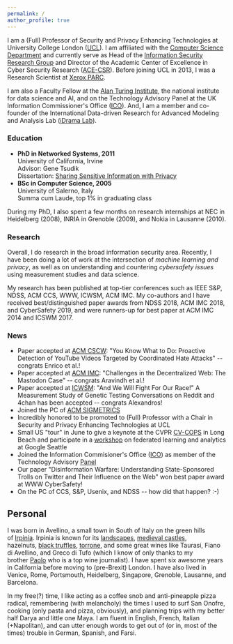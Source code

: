 ```yaml
---
permalink: /
author_profile: true
---
```


I am a (Full) Professor of Security and Privacy Enhancing Technologies at University College London ([UCL](http://www.ucl.ac.uk/)). I am affiliated with the [Computer Science Department](http://www.cs.ucl.ac.uk/) and currently serve as Head of the [Information Security Research Group](http://sec.cs.ucl.ac.uk/) and Director of the Academic Center of Excellence in Cyber Security Research ([ACE-CSR](http://sec.cs.ucl.ac.uk/ace_csr/)). 
Before joining UCL in 2013, I was a Research Scientist at [Xerox PARC](http://www.parc.com/).

I am also a Faculty Fellow at the [Alan Turing Institute](https://emilianodc.com/index.html), the national institute for data science and AI, and on the Technology Advisory Panel at the UK Information Commissioner's Office ([ICO](https://ico.org.uk/)). And, I am a member and co-founder of the International Data-driven Research for Advanced Modeling and Analysis Lab ([iDrama Lab](https://idrama.science/)).

### Education
- **PhD in Networked Systems, 2011**  
  University of California, Irvine  
  Advisor: Gene Tsudik  
  Dissertation: [Sharing Sensitive Information with Privacy](https://emilianodc.com/PAPERS/dissertation.pdf) 
- **BSc in Computer Science, 2005**  
  University of Salerno, Italy  
  Summa cum Laude, top 1% in graduating class
 
During my PhD, I also spent a few months on research internships at NEC in Heidelberg (2008), INRIA in Grenoble (2009), and Nokia in Lausanne (2010).

### Research

Overall, I do research in the broad information security area. Recently, I have been doing a lot of work at the intersection of *machine learning and privacy*, as well as on understanding and countering *cybersafety issues* using measurement studies and data science.

My research has been published at top-tier conferences such as IEEE S&P, NDSS, ACM CCS, WWW, ICWSM, ACM IMC. My co-authors and I have received best/distinguished paper awards from NDSS 2018, ACM IMC 2018, and CyberSafety 2019, and were runners-up for best paper at ACM IMC 2014 and ICSWM 2017.

<!--For a list of recent papers on machine learning and privacy, please see (https://emilianodc.com/privacyML) https://emilianodc.com/idrama-->

### News

-   Paper accepted at [ACM CSCW](http://cscw.acm.org/): "You Know What to Do: Proactive Detection of YouTube Videos Targeted by Coordinated Hate Attacks" -- congrats Enrico et al.!
-   Paper accepted at [ACM IMC](https://conferences.sigcomm.org/imc/2019/): "Challenges in the Decentralized Web: The Mastodon Case" -- congrats Aravindh et al.!
-   Paper accepted at [ICWSM](https://icwsm.org/): "And We Will Fight For Our Race!" A Measurement Study of Genetic Testing Conversations on Reddit and 4chan has been accepted -- congrats Alexandros!
-   Joined the PC of [ACM SIGMETRICS](http://www.sigmetrics.org/sigmetrics2020/)
-   Incredibly honored to be promoted to (Full) Professor with a Chair in Security and Privacy Enhancing Technologies at UCL
-   Small US "tour" in June to give a keynote at the CVPR [CV-COPS](https://cvcops19.cispa.saarland/) in Long Beach and participate in a [workshop](https://sites.google.com/view/federated-learning-2019/home) on federated learning and analytics at Google Seattle
-   Joined the Information Commisioner's Office ([ICO](https://ico.org.uk/)) as member of the Technology Advisory [Panel](https://iapp.org/news/a/icos-mcdougall-were-losing-the-battle-for-trust-but-theres-a-solution/)
-   Our paper "Disinformation Warfare: Understanding State-Sponsored Trolls on Twitter and Their Influence on the Web" won best paper award at WWW CyberSafety!
-   On the PC of CCS, S&P, Usenix, and NDSS -- how did that happen? :-)

<!-- PhD position funded through [Microsoft Research PhD Scholarship Program](https://www.microsoft.com/en-us/research/academic-program/phd-scholarship-europe-middle-east-africa/) to work on security and privacy in machine learning
-   $100,000 grant awarded from Amazon ([Amazon Research Award](https://ara.amazon-ml.com/recipients/#2018)) for studying and mitigating attacks on collaborative learning
-   Paper accepted at [WWW](https://www2019.thewebconf.org/): "Privacy-Preserving Crowd-Sourcing of Web Searches with Private Data Donor" -- congrats Vincent et al.!
-   Our paper "On the Origins of Memes by Means of Fringe Web Communities" ([PDF](https://arxiv.org/pdf/1805.12512.pdf)) won best paper award at [IMC](https://conferences.sigcomm.org/imc/2018/) -- congrats Savvas et al.!
-   Paper accepted at IEEE S&P (["Oakland"](https://www.ieee-security.org/TC/SP2019/)): "Exploiting Unintended Feature Leakage in Collaborative Learning" ([PDF](https://arxiv.org/pdf/1805.04049.pdf)) -- congrats Luca et al.!
-   Two papers accepted at [PETS 2019](https://petsymposium.org/): "LOGAN: Membership Inference Attacks Against Generative Models" ([PDF](https://arxiv.org/pdf/1705.07663.pdf)) and "Systematizing Genome Privacy Research: A Privacy-Enhancing Technologies Perspective" ([PDF](https://arxiv.org/pdf/1712.02193.pdf)) -- congrats Alexandros, Luca, and Jamie!
-->

## Personal

I was born in Avellino, a small town in South of Italy on the green hills of [Irpinia](https://en.wikipedia.org/wiki/Irpinia). Irpinia is known for its [landscapes](https://web.unisa.it/en/campus-life/surroundings/irpinia), [medieval castles](http://www.irpinia24.it/wp/wp-content/uploads/2016/12/header.jpg), hazelnuts, [black truffles](https://www.ecoturismocampania.it/wp-content/uploads/2015/10/tartufo-nero-di-bagnoli-irpino.jpg), [torrone](http://www.italymagazine.com/sites/default/files/story/torrone.jpg), and some great wines like Taurasi, Fiano di Avellino, and Greco di Tufo (which I know of only thanks to my brother [Paolo](http://tipicamente.it/curatori/paolo-de-cristofaro/) who is a top wine journalist). I have spent six awesome years in California before moving to (pre-Brexit) London. I have also lived in Venice, Rome, Portsmouth, Heidelberg, Singapore, Grenoble, Lausanne, and Barcelona.

In my free(?) time, I like acting as a coffee snob and anti-pineapple pizza radical, remembering (with melancholy) the times I used to surf San Onofre, cooking (only pasta and pizza, obviously), and planning trips with my better half Darya and little one Maya. I am fluent in English, French, Italian (+Napolitan), and can utter enough words to get out of (or in, most of the times) trouble in German, Spanish, and Farsi.